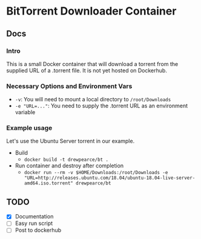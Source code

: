# BitTorrent Downloader Container

## Docs
### Intro
This is a small Docker container that will download a torrent from the supplied URL of a .torrent file. It is not yet hosted on Dockerhub.

### Necessary Options and Environment Vars
* `-v`: You will need to mount a local directory to `/root/Downloads`
* `-e "URL=..."`: You need to supply the .torrent URL as an environment variable

### Example usage
Let's use the Ubuntu Server torrent in our example.

* Build
  * `docker build -t drewpearce/bt .`
* Run container and destroy after completion
  * `docker run --rm -v $HOME/Downloads:/root/Downloads -e "URL=http://releases.ubuntu.com/18.04/ubuntu-18.04-live-server-amd64.iso.torrent" drewpearce/bt`

## TODO
* [X] Documentation
* [ ] Easy run script
* [ ] Post to dockerhub
